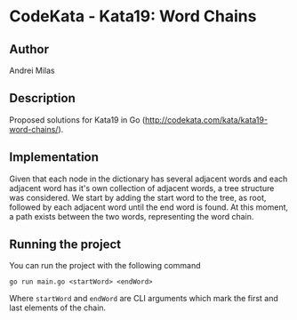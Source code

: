 # CodeKata - Kata19: Word Chains

## Author
Andrei Milas

## Description
Proposed solutions for Kata19 in Go (http://codekata.com/kata/kata19-word-chains/).

## Implementation
Given that each node in the dictionary has several adjacent words and each adjacent word has it's own collection of adjacent words, a tree structure was considered.
We start by adding the start word to the tree, as root, followed by each adjacent word until the end word is found. At this moment, a path exists between the two words, representing the word chain.

## Running the project
You can run the project with the following command
```
go run main.go <startWord> <endWord>
```
Where `startWord` and `endWord` are CLI arguments which mark the first and last elements of the chain.
